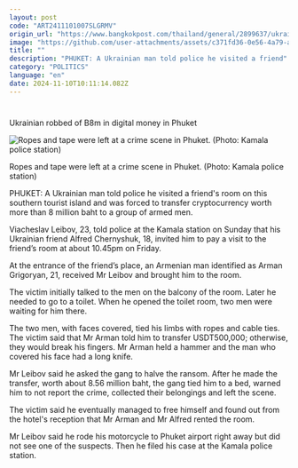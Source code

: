 ```yaml
---
layout: post
code: "ART2411101007SLGRMV"
origin_url: "https://www.bangkokpost.com/thailand/general/2899637/ukrainian-robbed-of-b8m-in-digital-money-in-phuket"
image: "https://github.com/user-attachments/assets/c371fd36-0e56-4a79-a7a3-f8efb31be0cc"
title: ""
description: "PHUKET: A Ukrainian man told police he visited a friend"
category: "POLITICS"
language: "en"
date: 2024-11-10T10:11:14.082Z
---
```


# 

Ukrainian robbed of B8m in digital money in Phuket

![Ropes and tape were left at a crime scene in Phuket. (Photo: Kamala police station)](https://github.com/user-attachments/assets/e8cffab4-dcd6-4461-bf04-d5200c8fdb4d)

Ropes and tape were left at a crime scene in Phuket. (Photo: Kamala police station)

PHUKET: A Ukrainian man told police he visited a friend's room on this southern tourist island and was forced to transfer cryptocurrency worth more than 8 million baht to a group of armed men.

Viacheslav Leibov, 23, told police at the Kamala station on Sunday that his Ukrainian friend Alfred Chernyshuk, 18, invited him to pay a visit to the friend’s room at about 10.45pm on Friday.

At the entrance of the friend’s place, an Armenian man identified as Arman Grigoryan, 21, received Mr Leibov and brought him to the room.

The victim initially talked to the men on the balcony of the room. Later he needed to go to a toilet. When he opened the toilet room, two men were waiting for him there.

The two men, with faces covered, tied his limbs with ropes and cable ties. The victim said that Mr Arman told him to transfer USDT500,000; otherwise, they would break his fingers. Mr Arman held a hammer and the man who covered his face had a long knife.

Mr Leibov said he asked the gang to halve the ransom. After he made the transfer, worth about 8.56 million baht, the gang tied him to a bed, warned him to not report the crime, collected their belongings and left the scene.

The victim said he eventually managed to free himself and found out from the hotel's reception that Mr Arman and Mr Alfred rented the room.

Mr Leibov said he rode his motorcycle to Phuket airport right away but did not see one of the suspects. Then he filed his case at the Kamala police station.